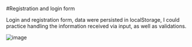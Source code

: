 #Registration and login form

Login and registration form, data were persisted in localStorage, I could practice handling the information received via input, as well as validations.


![image](https://user-images.githubusercontent.com/62269978/127214688-e8f8039e-0953-428d-a5ea-261a0ff9cbf3.png)

